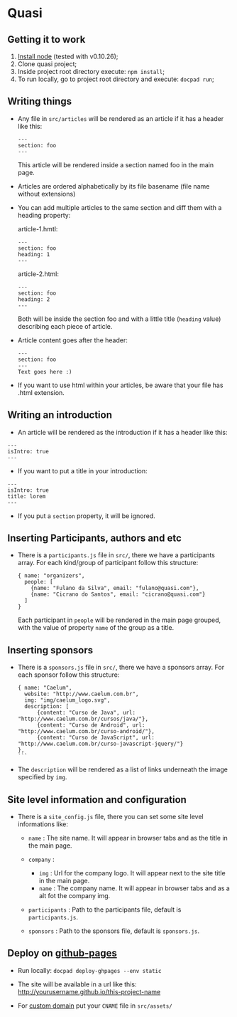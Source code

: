 # Quasi

## Getting it to work
  1. [Install node](http://nodejs.org/) (tested with v0.10.26);
  2. Clone quasi project;
  3. Inside project root directory execute: ```npm install```;
  4. To run locally, go to project root directory and execute: ```docpad run```;

## Writing things
  - Any file in ```src/articles``` will be rendered as an article if it has a header like this:

    ```
    ---
    section: foo
    ---
    ```

    This article will be rendered inside a section named foo in the main page.
    
  - Articles are ordered alphabetically by its file basename (file name without extensions)

  - You can add multiple articles to the same section and diff them with a heading property:

    article-1.hmtl:
    ```
    ---
    section: foo
    heading: 1
    ---
    ```

    article-2.html:
    ```
    ---
    section: foo
    heading: 2
    ---
    ```

    Both will be inside the section foo and with a little title (```heading``` value) describing each piece of article.

  - Article content goes after the header:

    ```
    ---
    section: foo
    ---
    Text goes here :)
    ```

  - If you want to use html within your articles, be aware that your file has .html extension.

## Writing an introduction
  - An article will be rendered as the introduction if it has a header like this:

  ```
  ---
  isIntro: true
  ---
  ```

  - If you want to put a title in your introduction:

  ```
  ---
  isIntro: true
  title: lorem
  ---
  ```

  - If you put a ```section``` property, it will be ignored.

## Inserting Participants, authors and etc
  - There is a ```participants.js``` file in ```src/```, there we have a participants array. For each kind/group of participant follow this structure:

    ```
  	{ name: "organizers",
      people: [
        {name: "Fulano da Silva", email: "fulano@quasi.com"},
        {name: "Cicrano do Santos", email: "cicrano@quasi.com"}
      ]
    }
    ```
    Each participant in ```people``` will be rendered in the main page grouped, with the value of property ```name``` of the group as a title.

## Inserting sponsors
  - There is a ```sponsors.js``` file in ```src/```, there we have a sponsors array. For each sponsor follow this structure:

    ````
    { name: "Caelum",
      website: "http://www.caelum.com.br",
      img: "img/caelum_logo.svg",
      description: [
  		  {content: "Curso de Java", url: "http://www.caelum.com.br/cursos/java/"},
  		  {content: "Curso de Android", url: "http://www.caelum.com.br/curso-android/"},
  		  {content: "Curso de JavaScript", url: "http://www.caelum.com.br/curso-javascript-jquery/"}
    },
    ```

  - The ```description``` will be rendered as a list of links underneath the image specified by ```img```.

## Site level information and configuration
  - There is a ```site_config.js``` file, there you can set some site level informations like:

    - ```name``` : The site name. It will appear in browser tabs and as the title in the main page.

    - ```company``` :
      - ```img``` : Url for the company logo. It will appear next to the site title in the main page.
      - ```name``` : The company name. It will appear in browser tabs and as a alt fot the company img.

    - ```participants``` : Path to the participants file, default is ```participants.js```.
    - ```sponsors``` : Path to the sponsors file, default is ```sponsors.js```.

## Deploy on [github-pages](https://pages.github.com/)

- Run locally: ```docpad deploy-ghpages --env static```

- The site will be available in a url like this: http://yourusername.github.io/this-project-name

- For [custom domain](https://help.github.com/articles/setting-up-a-custom-domain-with-pages) put your ```CNAME``` file in ```src/assets/```
